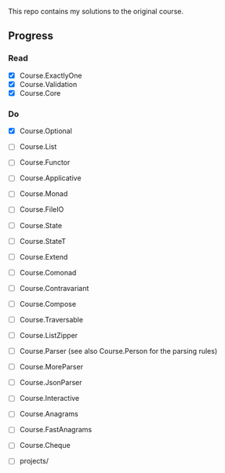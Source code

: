 This repo contains my solutions to the original course.

## Progress

### Read
  * [x] Course.ExactlyOne
  * [x] Course.Validation
  * [x] Course.Core

### Do
  * [x] Course.Optional
  * [ ] Course.List
  * [ ] Course.Functor
  * [ ] Course.Applicative
  * [ ] Course.Monad
  * [ ] Course.FileIO
  * [ ] Course.State
  * [ ] Course.StateT
  * [ ] Course.Extend
  * [ ] Course.Comonad
  * [ ] Course.Contravariant
  * [ ] Course.Compose
  * [ ] Course.Traversable
  * [ ] Course.ListZipper
  * [ ] Course.Parser (see also Course.Person for the parsing rules)
  * [ ] Course.MoreParser
  * [ ] Course.JsonParser
  * [ ] Course.Interactive
  * [ ] Course.Anagrams
  * [ ] Course.FastAnagrams
  * [ ] Course.Cheque
  * [ ] projects/


